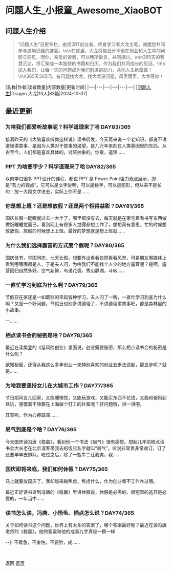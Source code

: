 # 问题人生_小报童_Awesome_XiaoBOT

## 问题人生介绍
> “问题人生”日更专栏，由资深IT创业者、终身学习者大龙主笔，诚邀您共同参与这场思维的盛宴。\n\n在这里，大龙将每日分享他在创业和人生中的问题与洞见，而你，亲爱的读者，可以畅所欲言，共同探讨。\n\n365天的智慧沉淀，将汇聚成一本独特的书籍和日历，作为我们共同成长的见证。\n\n加入我们，让每一天的问题成为我们前进的动力，共创人生新篇章！\n\n365天365问，有问题找大龙，找大龙没问题，风里雨里，大龙等你！  
  


|名称|作者|读者数量|内容数量|更新时间|
|---|---|---|---|---|---|
|[问题人生](https://xiaobot.net/p/goldenwordstime?refer=0b133df9-27dc-423b-8101-639049001c13)|Dragon 大龙|13人|83篇|2024-10-07|

## 最近更新
### 为啥我们都爱听故事呢？科学道理来了哈 DAY83/365

接着昨天的《大脑喜欢听你这样说》读书启发，今天再来说一个老知识，都说不讲道理讲故事，是因为人类对于故事的渴望，是几万年来刻在人类基因里的东西。从古至今，人们都是喜欢具体的，讨厌抽象的。你看，道理......

### PPT 为啥要字少？科学道理来了哈 DAY82/365

以前学过很多 PPT设计的课程，都说 PPT 是 Power
Point强力观点展示，即是“有力的观点”。它可以是文字说明，可以是数字，可以是图形，但从来不是长句！放一大段文字进去，实际上你不是......

### 你是想上班？还是想放假？还是两个相得益彰？DAY81/365

国庆长假一眨眼就过去一大半了，哪里都没有去，每天就是在家宅着看书写东西做做饭睡睡觉而已。看到网上有很多人觉得都想工作了，想想真有意思，忙的时候想放放假，放假的时候想上上班。最好的梦想就是想上班就......

### 为什么我们选择露营的方式度个假呢？DAY80/365

国庆佳节，举国同庆，七天长假，想要外出看看自然看看风景，可是朋友圈媒体上看到哪哪哪都是人，于是夫人问，为啥我们不能找个人少的地方露营呢？是啊，露营回归自然多好，空气新鲜，鸟语花香，秀山静湖，斗转......

### 一直忙学习到底为什么啊？DAY79/365

节假日在家还是一如既往的早起各种学习，夫人问了一嘴，一直忙学习到底为什么啊？又是一个好问题，节假日也别多讲道理了，不讲道理讲故事吧，都是森林里的小故事。



一......

### 栖点读书会的秘密是啥？DAY78/365

最近在读樊登的《低风险创业》里面说，创业需要秘密，那么栖点读书会的秘密是什么呢？



欲知秘密，还得从我这么多年创业一来特别喜欢的创业五步法说起，那五步呢？就是......

### 为啥我要坚持女儿在大城市工作？DAY77/365

节日期间女儿回家，又能睡懒觉，又能玩游戏，又能买东西不花钱，又能和爸妈到处玩，感慨着干嘛要在上海做个打工的社畜呢？好问题哦，讲一讲吧。



其实呢，作为心疼菇凉......

### 局气到底是个啥？DAY76/365

今天国庆读冯唐《稳赢》，看到他一个书法《局气》很有感觉。想起几年前栖点读书会大长老在北京请客带我去的饭店名字就叫“局气”。听说非常贵非常难订，订了还要早早去排队，吃过之后，除了一瓶牛二让我爽，我......

### 国庆即将来临，我们如何休假？DAY75/365

马上就要放国庆了，我却越来越焦虑，焦虑什么，作为创业者不工作咋过哦。



最近正好读书读到冯唐的《稳赢》里讲休假说，休假是必需的，极短暂的逃开是必要的，一年当中......

### 读书怎么读，冯唐、小悟龟、栖点怎么说？DAY74/365

关于如何读书这个问题，世界上有太多的答案了，哪个答案最好呢？最近在读冯唐老师的《稳赢》，他的答案和他的成事九字真经一模一样



\--》不着急，不害怕，不要脸，成......


<a href="https://github.com/Reno9527/awesome-xiaobot" style="color: white; text-decoration: none;">awesome-xiaobot</a>

返回 [首页](../README.md)
